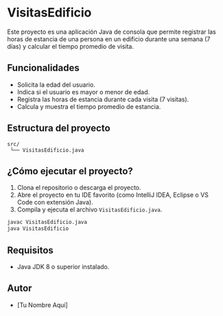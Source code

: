 # VisitasEdificio

Este proyecto es una aplicación Java de consola que permite registrar las horas de estancia de una persona en un edificio durante una semana (7 días) y calcular el tiempo promedio de visita.

## Funcionalidades
- Solicita la edad del usuario.
- Indica si el usuario es mayor o menor de edad.
- Registra las horas de estancia durante cada visita (7 visitas).
- Calcula y muestra el tiempo promedio de estancia.

## Estructura del proyecto
```
src/
 └── VisitasEdificio.java
```

## ¿Cómo ejecutar el proyecto?

1. Clona el repositorio o descarga el proyecto.
2. Abre el proyecto en tu IDE favorito (como IntelliJ IDEA, Eclipse o VS Code con extensión Java).
3. Compila y ejecuta el archivo `VisitasEdificio.java`.

```bash
javac VisitasEdificio.java
java VisitasEdificio
```

## Requisitos
- Java JDK 8 o superior instalado.

## Autor
- [Tu Nombre Aquí]